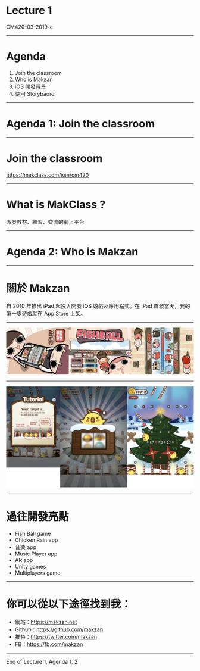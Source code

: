 # Lecture 1

CM420-03-2019-c

---

# Agenda

1. Join the classroom
2. Who is Makzan
3. iOS 開發背景
4. 使用 Storybaord

---

# Agenda 1: Join the classroom

---

# Join the classroom

https://makclass.com/join/cm420

---

# What is MakClass ?

派發教材、練習、交流的網上平台

---

# Agenda 2: Who is Makzan

---

# 關於 Makzan

自 2010 年推出 iPad 起投入開發 iOS 遊戲及應用程式。在 iPad 首發當天，我的第一隻遊戲就在 App Store 上架。

---

![Fish ball game screenshot](/slides/images/fishball.jpg)

---

![Chicken Rain game screenshot](/slides/images/chicken-rain.jpg)

---

# 過往開發亮點

- Fish Ball game
- Chicken Rain app
- 音樂 app
- Music Player app
- AR app
- Unity games
- Multiplayers game

---

# 你可以從以下途徑找到我：

- 網站：https://makzan.net
- Github：https://github.com/makzan
- 推特：https://twitter.com/makzan
- FB：https://fb.com/makzan

---


End of Lecture 1, Agenda 1, 2



